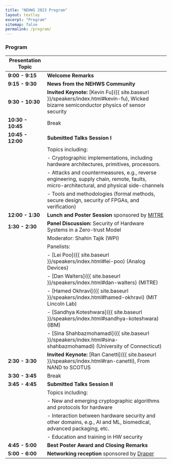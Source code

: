 ```yaml
---
title: "NEHWS 2023 Program"
layout: textlay
excerpt: "Program"
sitemap: false
permalink: /program/
---
```


### **Program** ###

| Presentation Topic     |                                                                                        |
| ---------------------- | -------------------------------------------------------------------------------------- |
| **9:00 - 9:15**        | **Welcome Remarks**                                                                        |
| **9:15 - 9:30**        | **News from the NEHWS Community**                                                          |
| **9:30 - 10:30**       | **Invited Keynote:** [Kevin Fu]({{ site.baseurl }}/speakers/index.html#kevin-fu), Wicked bizarre semiconductor physics of sensor security |
| **10:30 - 10:45**      | Break                                                                                  |
| **10:45 - 12:00**      | **Submitted Talks Session I**                                                              |
| 						         | Topics including:                                                              |
| 						         | - Cryptographic implementations, including hardware architectures, primitives, processors. |
| 						         | - Attacks and countermeasures, e.g., reverse engineering, supply chain, remote, faults, micro-architectural, and physical side-channels |
| 						         | - Tools and methodologies (formal methods, secure design, security of FPGAs, and verification) |
| **12:00 - 1:30**       | **Lunch and Poster Session** sponsored by [MITRE](https://www.mitre.org)                          |
| **1:30 - 2:30**        | **Panel Discussion:** Security of Hardware Systems in a Zero-trust Model                 |
|                        | Moderator: Shahin Tajik (WPI)                                                     |
|                        | Panelists:                                                                             |
|                        | - [Lei Poo]({{ site.baseurl }}/speakers/index.html#lei-poo) (Analog Devices)  |
|                        | - [Dan Walters]({{ site.baseurl }}/speakers/index.html#dan-walters) (MITRE)                                                       |
|                        | - [Hamed Okhravi]({{ site.baseurl }}/speakers/index.html#hamed-okhravi) (MIT Lincoln Lab)                                           |
|                        | - [Sandhya Koteshwara]({{ site.baseurl }}/speakers/index.html#sandhya-koteshwara) (IBM)                                                  |
|                        | - [Sina Shahbazmohamadi]({{ site.baseurl }}/speakers/index.html#sina-shahbazmohamadi) (University of Connecticut)                         |
| **2:30 - 3:30**        | **Invited Keynote:** [Ran Canetti]({{ site.baseurl }}/speakers/index.html#ran-canetti), From NAND to SCOTUS   |
| **3:30 - 3:45**        | Break                                                                                  |
| **3:45 - 4:45**        | **Submitted Talks Session II**                                                         |
|							   | Topics including:							|
|							   | - New and emerging cryptographic algorithms and protocols for hardware |
|							   | - Interaction between hardware security and other domains, e.g., AI and ML, biomedical, advanced packaging, etc. |
|							   | - Education and training in HW security |
| **4:45 - 5:00**        | **Best Poster Award and Closing Remarks**                                                  |
| **5:00 - 6:00**        | **Networking reception** sponsored by [Draper](https://www.draper.com/)                    |
